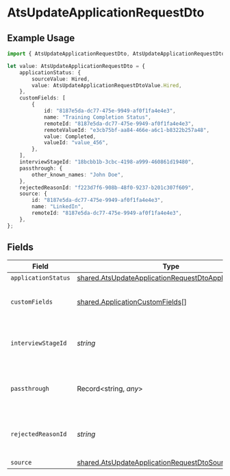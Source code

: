 # AtsUpdateApplicationRequestDto

## Example Usage

```typescript
import { AtsUpdateApplicationRequestDto, AtsUpdateApplicationRequestDtoValue } from "@stackone/stackone-client-ts/sdk/models/shared";

let value: AtsUpdateApplicationRequestDto = {
    applicationStatus: {
        sourceValue: Hired,
        value: AtsUpdateApplicationRequestDtoValue.Hired,
    },
    customFields: [
        {
            id: "8187e5da-dc77-475e-9949-af0f1fa4e4e3",
            name: "Training Completion Status",
            remoteId: "8187e5da-dc77-475e-9949-af0f1fa4e4e3",
            remoteValueId: "e3cb75bf-aa84-466e-a6c1-b8322b257a48",
            value: Completed,
            valueId: "value_456",
        },
    ],
    interviewStageId: "18bcbb1b-3cbc-4198-a999-460861d19480",
    passthrough: {
        other_known_names: "John Doe",
    },
    rejectedReasonId: "f223d7f6-908b-48f0-9237-b201c307f609",
    source: {
        id: "8187e5da-dc77-475e-9949-af0f1fa4e4e3",
        name: "LinkedIn",
        remoteId: "8187e5da-dc77-475e-9949-af0f1fa4e4e3",
    },
};
```

## Fields

| Field                                                                                                                                   | Type                                                                                                                                    | Required                                                                                                                                | Description                                                                                                                             | Example                                                                                                                                 |
| --------------------------------------------------------------------------------------------------------------------------------------- | --------------------------------------------------------------------------------------------------------------------------------------- | --------------------------------------------------------------------------------------------------------------------------------------- | --------------------------------------------------------------------------------------------------------------------------------------- | --------------------------------------------------------------------------------------------------------------------------------------- |
| `applicationStatus`                                                                                                                     | [shared.AtsUpdateApplicationRequestDtoApplicationStatus](../../../sdk/models/shared/atsupdateapplicationrequestdtoapplicationstatus.md) | :heavy_minus_sign:                                                                                                                      | N/A                                                                                                                                     |                                                                                                                                         |
| `customFields`                                                                                                                          | [shared.ApplicationCustomFields](../../../sdk/models/shared/applicationcustomfields.md)[]                                               | :heavy_minus_sign:                                                                                                                      | The application custom fields                                                                                                           |                                                                                                                                         |
| `interviewStageId`                                                                                                                      | *string*                                                                                                                                | :heavy_minus_sign:                                                                                                                      | Unique identifier of the interview stage                                                                                                | 18bcbb1b-3cbc-4198-a999-460861d19480                                                                                                    |
| `passthrough`                                                                                                                           | Record<string, *any*>                                                                                                                   | :heavy_minus_sign:                                                                                                                      | Value to pass through to the provider                                                                                                   | {<br/>"other_known_names": "John Doe"<br/>}                                                                                             |
| `rejectedReasonId`                                                                                                                      | *string*                                                                                                                                | :heavy_minus_sign:                                                                                                                      | Unique identifier of the rejection reason                                                                                               | f223d7f6-908b-48f0-9237-b201c307f609                                                                                                    |
| `source`                                                                                                                                | [shared.AtsUpdateApplicationRequestDtoSource](../../../sdk/models/shared/atsupdateapplicationrequestdtosource.md)                       | :heavy_minus_sign:                                                                                                                      | N/A                                                                                                                                     |                                                                                                                                         |